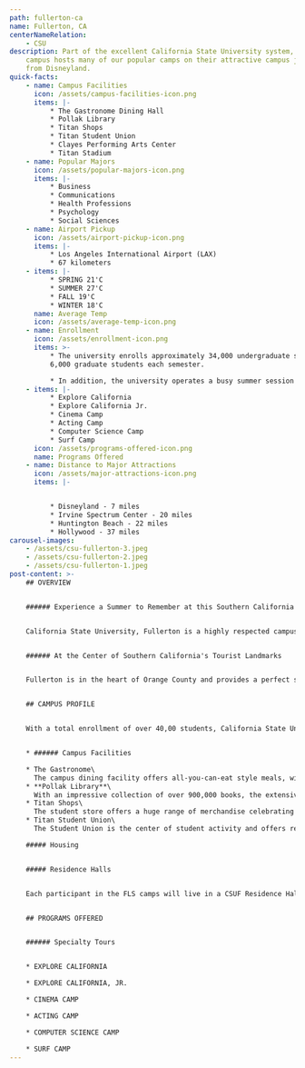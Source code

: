 ```yaml
---
path: fullerton-ca
name: Fullerton, CA
centerNameRelation:
    - CSU
description: Part of the excellent California State University system, the
    campus hosts many of our popular camps on their attractive campus just minutes
    from Disneyland.
quick-facts:
    - name: Campus Facilities
      icon: /assets/campus-facilities-icon.png
      items: |-
          * The Gastronome Dining Hall
          * Pollak Library
          * Titan Shops
          * Titan Student Union
          * Clayes Performing Arts Center
          * Titan Stadium
    - name: Popular Majors
      icon: /assets/popular-majors-icon.png
      items: |-
          * Business
          * Communications
          * Health Professions
          * Psychology
          * Social Sciences
    - name: Airport Pickup
      icon: /assets/airport-pickup-icon.png
      items: |-
          * Los Angeles International Airport (LAX)
          * 67 kilometers
    - items: |-
          * SPRING 21'C
          * SUMMER 27'C
          * FALL 19'C
          * WINTER 18'C
      name: Average Temp
      icon: /assets/average-temp-icon.png
    - name: Enrollment
      icon: /assets/enrollment-icon.png
      items: >-
          * The university enrolls approximately 34,000 undergraduate students and
          6,000 graduate students each semester. 

          * In addition, the university operates a busy summer session and hosts numerous summer camp programs with American and international students.
    - items: |-
          * Explore California
          * Explore California Jr.
          * Cinema Camp
          * Acting Camp
          * Computer Science Camp
          * Surf Camp
      icon: /assets/programs-offered-icon.png
      name: Programs Offered
    - name: Distance to Major Attractions
      icon: /assets/major-attractions-icon.png
      items: |-


          * Disneyland - 7 miles
          * Irvine Spectrum Center - 20 miles
          * Huntington Beach - 22 miles
          * Hollywood - 37 miles
carousel-images:
    - /assets/csu-fullerton-3.jpeg
    - /assets/csu-fullerton-2.jpeg
    - /assets/csu-fullerton-1.jpeg
post-content: >-
    ## OVERVIEW


    ###### Experience a Summer to Remember at this Southern California Campus


    California State University, Fullerton is a highly respected campus in the extensive CSU system. As the host campus for some of our most popular summer camps, CSU Fullerton offers an excellent combination of modern facilities, beautiful weather and an ideal location, just eight miles from Disneyland.


    ###### At the Center of Southern California's Tourist Landmarks


    Fullerton is in the heart of Orange County and provides a perfect starting point for our many summer excursions. Whether the destination is Hollywood, Huntington Beach or Downtown L.A., the most impressive attractions of Southern California are less than an hour away.


    ## CAMPUS PROFILE


    With a total enrollment of over 40,00 students, California State University, Fullerton has the largest number of students of any of the California State University campuses. The university offers over 50 bachelor's degrees and over 50 graduate degrees. The campus is located in the city of Fullerton, a suburb with a population of over 130,000 with extensive shopping, dining and entertainment options.


    * ###### Campus Facilities

    * The Gastronome\
      The campus dining facility offers all-you-can-eat style meals, with students able to pick from many options each day, including hamburgers, pizza, sandwiches, salads and rotating daily entrees.
    * **Pollak Library**\
      With an impressive collection of over 900,000 books, the extensive library offers a full range of services to the university community. The library provides a dynamic learning and research environment through programming, instruction and technology.
    * Titan Shops\
      The student store offers a huge range of merchandise celebrating the CSUF Titan identity and mascot, from sweatshirts to key rings.
    * Titan Student Union\
      The Student Union is the center of student activity and offers recreational facilities including a bowling alley, billiards, swimming facilities and a rock climbing wall, as well as a Starbucks.

    ##### Housing


    ##### Residence Halls


    Each participant in the FLS camps will live in a CSUF Residence Hall. The Residence Halls are secure, modern, air-conditioned facilities with shared accommodation. Each room includes beds, dressers, chairs and a desk. Students will share a community bathroom. Each floor also contains an active room and study room for relaxing with other students. (Shared Housing).


    ## PROGRAMS OFFERED


    ###### Specialty Tours 


    * EXPLORE CALIFORNIA

    * EXPLORE CALIFORNIA, JR.

    * CINEMA CAMP

    * ACTING CAMP

    * COMPUTER SCIENCE CAMP

    * SURF CAMP
---
```

